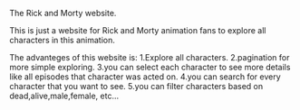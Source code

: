 The Rick and Morty website.

This is just a website for Rick and Morty animation fans to explore all characters in this animation.

The advanteges of this website is:
1.Explore all characters.
2.pagination for more simple exploring.
3.you can select each character to see more details like all episodes that character was acted on.
4.you can search for every character that you want to see.
5.you can filter characters based on dead,alive,male,female, etc...
